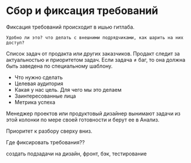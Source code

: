 # Сбор и фиксация требований

Фиксация требований происходит в ишью гитлаба.
    
    Удобно ли это? что делать с внешними подрядчиками, как шарить на них доступ?

Список задач от продакта или других заказчиков. Продакт следит за актуальностью и приоритетом задач. Если задача ≠ баг, то она должна быть заведена по специальному шаблону.

- Что нужно сделать
- Целевая аудитория
- Какая у нас цель. Для чего мы это делаем
- Заинтересованные лица
- Метрика успеха

Менеджер проектов или продуктовый дизайнер вынимают задачи из этой колонки по мере своей готовности и берут ее в Анализ. 

Приоритет к разбору сверху вниз.

Где фиксировать требования??


создать подзадачи на дизайн, фронт, бэк, тестирование